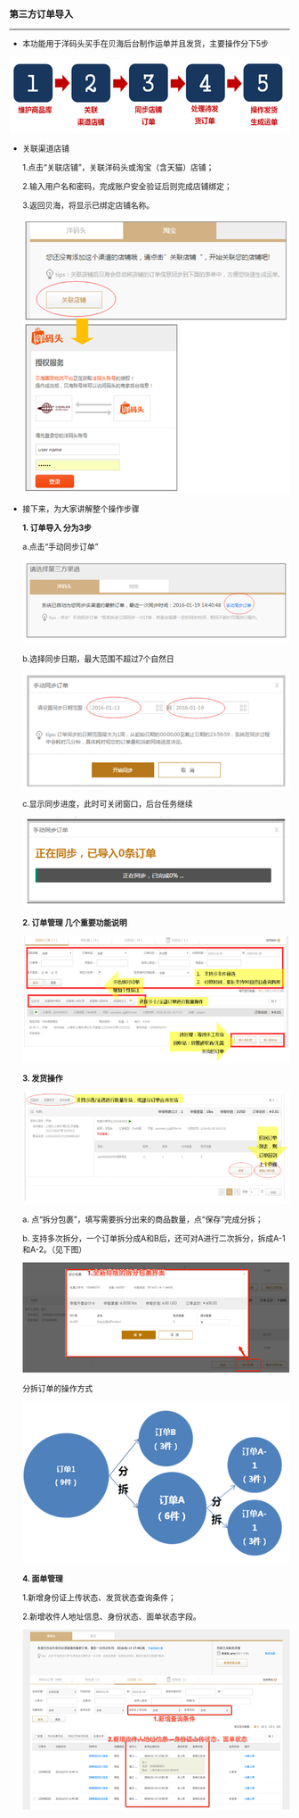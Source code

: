 ### 第三方订单导入

---

* 本功能用于洋码头买手在贝海后台制作运单并且发货，主要操作分下5步

![](/logistics/images/dsfdddr_1.jpg)

* 关联渠道店铺

  1.点击“关联店铺”，关联洋码头或淘宝（含天猫）店铺；

  2.输入用户名和密码，完成账户安全验证后则完成店铺绑定；

  3.返回贝海，将显示已绑定店铺名称。

  ![](/logistics/images/dsfdddr_2.png)

* 接下来，为大家讲解整个操作步骤

  **1. 订单导入 分为3步**

  a.点击“手动同步订单”

  ![](/logistics/images/dsfdddr_3_1.png)

  b.选择同步日期，最大范围不超过7个自然日

  ![](/logistics/images/dsfdddr_3_2.png)

  c.显示同步进度，此时可关闭窗口，后台任务继续

  ![](/logistics/images/dsfdddr_3_3.png)

  **2. 订单管理  几个重要功能说明**

  ![](/logistics/images/dsfdddr_4.jpg)

  **3. 发货操作**

  ![](/logistics/images/dsfdddr_5.jpg)

  a. 点“拆分包裹”，填写需要拆分出来的商品数量，点“保存”完成分拆；

  b. 支持多次拆分，一个订单拆分成A和B后，还可对A进行二次拆分，拆成A-1和A-2。（见下图）

  ![](/logistics/images/dsfdddr_6.jpg)

  分拆订单的操作方式

  ![](/logistics/images/dsfdddr_7.jpg)

  **4. 面单管理**

  1.新增身份证上传状态、发货状态查询条件；

  2.新增收件人地址信息、身份状态、面单状态字段。

  ![](/logistics/images/dsfdddr_8.jpg)



